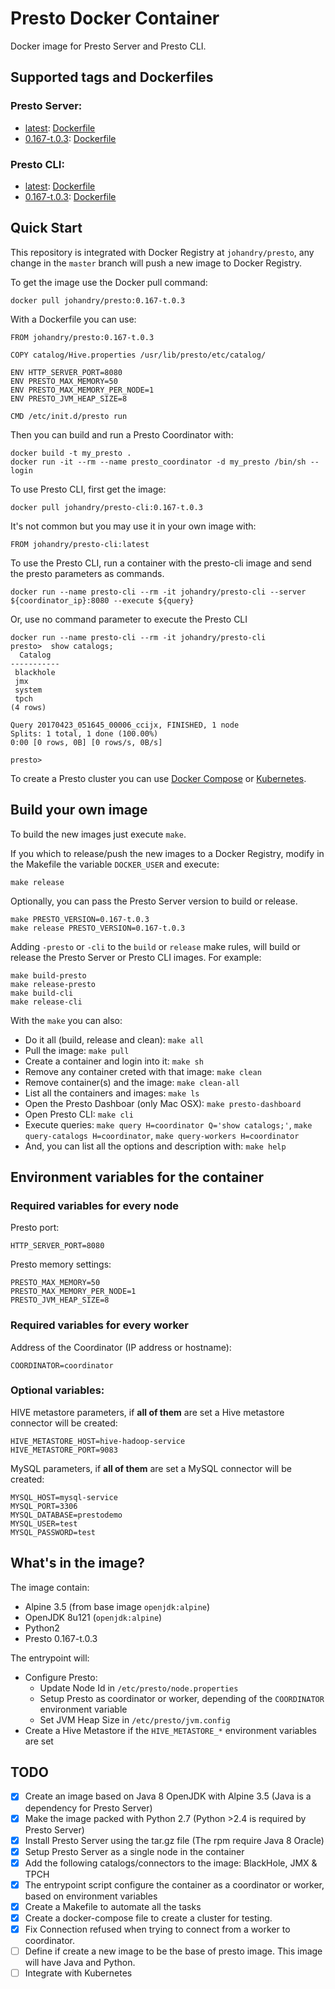 # Presto Docker Container

Docker image for Presto Server and Presto CLI.

## Supported tags and Dockerfiles

### Presto Server:
* [latest](./0.167-t.0.3): [Dockerfile](./0.167-t.0.3/Dockerfile)
* [0.167-t.0.3](./0.167-t.0.3): [Dockerfile](./0.167-t.0.3/Dockerfile)

### Presto CLI:
* [latest](./0.167-t.0.3/cli): [Dockerfile](./0.167-t.0.3/cli/Dockerfile)
* [0.167-t.0.3](./0.167-t.0.3/cli): [Dockerfile](./0.167-t.0.3/cli/Dockerfile)

## Quick Start

This repository is integrated with Docker Registry at `johandry/presto`, any change in the `master` branch will push a new image to Docker Registry.

To get the image use the Docker pull command:

    docker pull johandry/presto:0.167-t.0.3

With a Dockerfile you can use:

    FROM johandry/presto:0.167-t.0.3

    COPY catalog/Hive.properties /usr/lib/presto/etc/catalog/

    ENV HTTP_SERVER_PORT=8080
    ENV PRESTO_MAX_MEMORY=50
    ENV PRESTO_MAX_MEMORY_PER_NODE=1
    ENV PRESTO_JVM_HEAP_SIZE=8

    CMD /etc/init.d/presto run

Then you can build and run a Presto Coordinator with:

    docker build -t my_presto .
    docker run -it --rm --name presto_coordinator -d my_presto /bin/sh --login

To use Presto CLI, first get the image:

    docker pull johandry/presto-cli:0.167-t.0.3

It's not common but you may use it in your own image with:

    FROM johandry/presto-cli:latest

To use the Presto CLI, run a container with the presto-cli image and send the presto parameters as commands.

    docker run --name presto-cli --rm -it johandry/presto-cli --server ${coordinator_ip}:8080 --execute ${query}

Or, use no command parameter to execute the Presto CLI

    docker run --name presto-cli --rm -it johandry/presto-cli
    presto>  show catalogs;
      Catalog
    -----------
     blackhole
     jmx
     system
     tpch
    (4 rows)

    Query 20170423_051645_00006_ccijx, FINISHED, 1 node
    Splits: 1 total, 1 done (100.00%)
    0:00 [0 rows, 0B] [0 rows/s, 0B/s]

    presto>

To create a Presto cluster you can use [Docker Compose](./compose/README.md) or [Kubernetes](./compose/README.md).

## Build your own image

To build the new images just execute `make`.

If you which to release/push the new images to a Docker Registry, modify in the Makefile the variable `DOCKER_USER` and execute:

    make release

Optionally, you can pass the Presto Server version to build or release.

    make PRESTO_VERSION=0.167-t.0.3
    make release PRESTO_VERSION=0.167-t.0.3

Adding `-presto` or `-cli` to the `build` or `release` make rules, will build or release the Presto Server or Presto CLI images. For example:

    make build-presto
    make release-presto
    make build-cli
    make release-cli

With the `make` you can also:
* Do it all (build, release and clean): `make all`
* Pull the image: `make pull`
* Create a container and login into it: `make sh`
* Remove any container creted with that image: `make clean`
* Remove container(s) and the image: `make clean-all`
* List all the containers and images: `make ls`
* Open the Presto Dashboar (only Mac OSX): `make presto-dashboard`
* Open Presto CLI: `make cli`
* Execute queries: `make query H=coordinator Q='show catalogs;'`, `make query-catalogs H=coordinator`, `make query-workers H=coordinator`
* And, you can list all the options and description with: `make help`

## Environment variables for the container

### Required variables for **every node**

Presto port:

    HTTP_SERVER_PORT=8080

Presto memory settings:

    PRESTO_MAX_MEMORY=50
    PRESTO_MAX_MEMORY_PER_NODE=1
    PRESTO_JVM_HEAP_SIZE=8

### Required variables for **every worker**

Address of the Coordinator (IP address or hostname):

    COORDINATOR=coordinator

### Optional variables:

HIVE metastore parameters, if **all of them** are set a Hive metastore connector will be created:

    HIVE_METASTORE_HOST=hive-hadoop-service
    HIVE_METASTORE_PORT=9083

MySQL parameters, if **all of them** are set a MySQL connector will be created:

    MYSQL_HOST=mysql-service
    MYSQL_PORT=3306
    MYSQL_DATABASE=prestodemo
    MYSQL_USER=test
    MYSQL_PASSWORD=test

## What's in the image?

The image contain:
* Alpine 3.5 (from base image `openjdk:alpine`)
* OpenJDK 8u121 (`openjdk:alpine`)
* Python2
* Presto 0.167-t.0.3

The entrypoint will:
* Configure Presto:
  * Update Node Id in `/etc/presto/node.properties`
  * Setup Presto as coordinator or worker, depending of the `COORDINATOR` environment variable
  * Set JVM Heap Size in `/etc/presto/jvm.config`
* Create a Hive Metastore if the `HIVE_METASTORE_*` environment variables are set

## TODO

- [X] Create an image based on Java 8 OpenJDK with Alpine 3.5 (Java is a dependency for Presto Server)
- [X] Make the image packed with Python 2.7 (Python >2.4 is required by Presto Server)
- [X] Install Presto Server using the tar.gz file (The rpm require Java 8 Oracle)
- [X] Setup Presto Server as a single node in the container
- [X] Add the following catalogs/connectors to the image: BlackHole, JMX & TPCH
- [X] The entrypoint script configure the container as a coordinator or worker, based on environment variables
- [X] Create a Makefile to automate all the tasks
- [X] Create a docker-compose file to create a cluster for testing.
- [X] Fix Connection refused when trying to connect from a worker to coordinator.
- [ ] Define if create a new image to be the base of presto image. This image will have Java and Python.
- [ ] Integrate with Kubernetes
